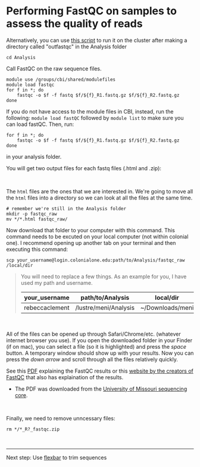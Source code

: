 # Performing FastQC on samples to assess the quality of reads
Alternatively, you can use [this script](fastqc.sh) to run it on the cluster after making a directory called "outfastqc" in the Analysis folder

```
cd Analysis
```
Call FastQC on the raw sequence files.
```
module use /groups/cbi/shared/modulefiles
module load fastqc
for f in *; do
    fastqc -o $f -f fastq $f/${f}_R1.fastq.gz $f/${f}_R2.fastq.gz
done
```
If you do not have access to the module files in CBI, instead, run the following:
`module load fastQC`
followed by
`module list` to make sure you can load fastQC.
Then, run:
```
for f in *; do
    fastqc -o $f -f fastq $f/${f}_R1.fastq.gz $f/${f}_R2.fastq.gz
done
```
in your analysis folder.

You will get two output files for each fastq files (.html and .zip):

<br />

The `html` files are the ones that we are interested in. We're going to move all the `html` files into a directory so we can look at all the files at the same time.
```
# remember we're still in the Analysis folder
mkdir -p fastqc_raw
mv */*.html fastqc_raw/
```
Now download that folder to your computer with this command. This command needs to be excuted on your local computer (not within colonial one). I recommend opening up another tab on your terminal and then executing this command:
```
scp your_username@login.colonialone.edu:path/to/Analysis/fastqc_raw /local/dir
```
>You will need to replace a few things. As an example for you, I have used my path and username.
>
>| your_username | path/to/Analysis | local/dir |
>| --- | --- | --- |
>| rebeccaclement | /lustre/meni/Analysis | ~/Downloads/meni |
>

<br />

All of the files can be opened up through Safari/Chrome/etc. (whatever internet browser you use). If you open the downloaded folder in your Finder (if on mac), you can select a file (so it is highlighted) and press the *space* button. A temporary window should show up with your results. Now you can press the *down arrow* and scroll through all the files relatively quickly.

See this [PDF](https://github.com/kmgibson/EV_konzo/blob/master/FastQC_Manual.pdf) explaining the FastQC results or this [website by the creators of FastQC](https://www.bioinformatics.babraham.ac.uk/projects/fastqc/) that also has explaination of the results. 
- The PDF was downloaded from the [University of Missouri sequencing core](https://dnacore.missouri.edu).

<br />

Finally, we need to remove unncessary files:
```
rm */*_R?_fastqc.zip
```

<br />

---
Next step: Use [flexbar](flexbar.md) to trim sequences
